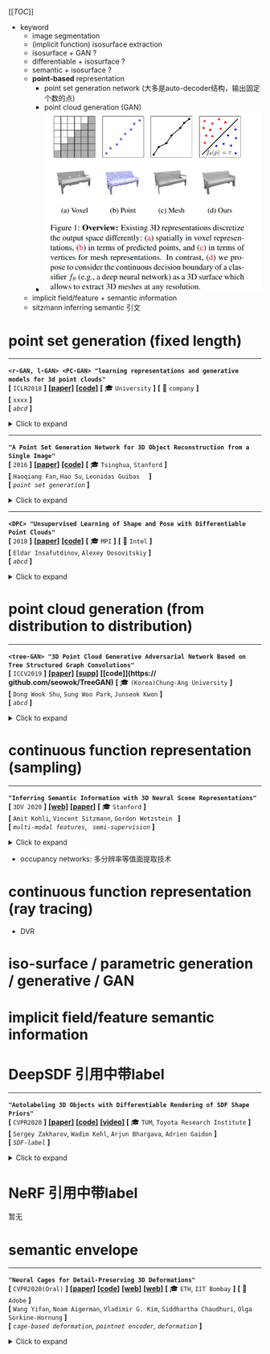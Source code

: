 [[_TOC_]]

- keyword
  - image segmentation
  - (implicit function) isosurface extraction
  - isosurface + GAN ?
  - differentiable + isosurface ?
  - semantic + isosurface ?
  - **point-based** representation
    - point set generation network (大多是auto-decoder结构，输出固定个数的点)
    - point cloud generation (GAN)
    - ![image-20201203153023230](media/image-20201203153023230.png)
  - implicit field/feature + semantic information
  - sitzmann inferring semantic 引文

# point set generation (fixed length)

---

**`<r-GAN, l-GAN> <PC-GAN> "learning representations and generative models for 3d point clouds"`**  
**[** `ICLR2018` **]** **[[paper]](https://arxiv.org/pdf/1707.02392)** **[[code]](https://www.github.com)** **[** :mortar_board: `University` **]** **[** :office: `company` **]**  
**[**  `xxxx`  **]**  
**[** _`abcd`_ **]**  

<details>
  <summary>Click to expand
</summary>

- 评价

  - 使用了全连接层；由于全连接层在生成有结构的数据时有困难，因此难以产生带有多样性的真实形状
- **Motivation**
- 主要构成
  - Raw point cloud GAN (r-GAN) 产生raw $`2048 \times 3`$ point set 输出
    - generator从高斯噪声vector产生 $`2048 \times 3`$ 点云集输出
    - discriminator使用正常的auto encoder，直接输入raw point cloud
  - Latent-space GAN (l-GAN)
    - 首先预训练一个pre-trained AE，然后generator和discriminator 都在这个pretrained AE的 bottle-neck variables 操作

</details>

---

**`"A Point Set Generation Network for 3D Object Reconstruction from a Single Image"`**  
**[** `2016` **]** **[[paper]](https://arxiv.org/pdf/1612.00603.pdf)** **[[code]](https://github.com/fanhqme/PointSetGeneration)** **[** :mortar_board: `Tsinghua`, `Stanford` **]**   
**[**  `Haoqiang Fan`, `Hao Su`, `Leonidas Guibas  `  **]**  
**[** _`point set generation`_ **]**  

<details>
  <summary>Click to expand
</summary>

- **Motivation**

</details>

---

**`<DPC> "Unsupervised Learning of Shape and Pose with Differentiable Point Clouds"`**  
**[** `2018` **]** **[[paper]](https://arxiv.org/pdf/1810.09381.pdf)** **[[code]](https://www.github.com)** **[** :mortar_board: `MPI` **]** **[** :office: `Intel` **]**  
**[**  `Eldar Insafutdinov`, `Alexey Dosovitskiy`  **]**  
**[** _`abcd`_ **]**  

<details>
  <summary>Click to expand
</summary>

- **Motivation**
  - from unlabeled category-specific images to 3D shape + camera pose
  - 直接用MLP输出点云集

</details>

# point cloud generation (from distribution to distribution)

---

**`<tree-GAN> "3D Point Cloud Generative Adversarial Network Based on Tree Structured Graph Convolutions"`**  
**[** `ICCV2019` **]** **[[paper]](https://openaccess.thecvf.com/content_ICCV_2019/papers/Shu_3D_Point_Cloud_Generative_Adversarial_Network_Based_on_Tree_Structured_ICCV_2019_paper.pdf)** **[[supp]](https://openaccess.thecvf.com/content_ICCV_2019/supplemental/Shu_3D_Point_Cloud_ICCV_2019_supplemental.pdf)** **[[code]](https:// github.com/seowok/TreeGAN)** **[** :mortar_board: `(Korea)Chung-Ang University` **]**   
**[**  `Dong Wook Shu`, `Sung Woo Park`, `Junseok Kwon`  **]**  
**[** _`abcd`_ **]**  

<details>
  <summary>Click to expand
</summary>

- **Motivation**
  - ![image-20201207194307508](media/image-20201207194307508.png)
  - tree结构的GCN![image-20201207194208941](media/image-20201207194208941.png)

[image-to-point cloud] Geometric adversarial loss for single-view 3D-object reconstruction

[point cloud-to-point cloud]  Point cloud auto-encoder via deep grid deformation.

GANS: 

[40] 使用图卷积+GAN；邻接矩阵的计算太复杂，要平方计算

</details>



# continuous function representation (sampling)


---

**`"Inferring Semantic Information with 3D Neural Scene Representations"`**  
**[** `3DV 2020` **]** **[[web]](https://www.computationalimaging.org/publications/semantic-srn/)** **[[paper]](https://arxiv.org/pdf/2003.12673.pdf)**  **[** :mortar_board: `Stanford` **]**  
**[**  `Amit Kohli`, `Vincent Sitzmann`, `Gordon Wetzstein `  **]**  
**[** _`multi-modal features`, ` semi-supervision`_ **]**  

<details>
  <summary>Click to expand
</summary>

- **Motivation**
  
  - 证明像SRN这样的隐式神经表征也可以包含多模态的信息：外观，形状，语义，*etc.*
- **OverView**
- 1. [训练] 正常的类别物体SRN预训练
    2. [训练] 固定SRN的参数和RGB neural renderer，在<u>已经固定</u>的SRN feature上利用少量的监督数据(如文中只用了30张语义标注好的RGB图片) 训练一个额外的语义分类器
    3. [测试] 单张RGB图片 ==**<u>and/or</u>**== 单张标注好的语义图片，提取code
       1. 注意这里的and/or：训练的时候RGB和语义监督信号都有，测试的时候只需要二者之一就足够，不一定全都要
    4. [测试] 利用第3步提取好的code在更多camera view下render出RGB和语义
  - ![image-20201203121856589](media/image-20201203121856589.png)

</details>

- occupancy networks: 多分辨率等值面提取技术

# continuous function representation (ray tracing)

- DVR

# iso-surface / parametric generation / generative / GAN



# implicit field/feature semantic information

# DeepSDF 引用中带label



---

**`"Autolabeling 3D Objects with Differentiable Rendering of SDF Shape Priors"`**  
**[** `CVPR2020` **]** **[[paper]](https://arxiv.org/pdf/1911.11288.pdf)** **[[code]](https://github.com/TRI-ML/sdflabel)** **[[video]](https://www.youtube.com/watch?v=Utzj-kfWHP4)** **[** :mortar_board: `TUM`, `Toyota Research Institute` **]**   
**[**  `Sergey Zakharov`, `Wadim Kehl`, `Arjun Bhargava`, `Adrien Gaidon`  **]**  
**[** _`SDF-label`_ **]**  

<details>
  <summary>Click to expand
</summary>

- **Motivation**
  - 已有2D检测框+lidar 数据，为lidar数据做标注（9D cuboid）<br>![image-20201215122457755](media/image-20201215122457755.png)

</details>


# NeRF 引用中带label

暂无

# semantic envelope 

---

**`"Neural Cages for Detail-Preserving 3D Deformations"`**  
**[** `CVPR2020(Oral)` **]** **[[paper]](https://igl.ethz.ch/projects/neural-cage/06035.pdf)** **[[code]](https://github.com/yifita/deep_cage)** **[[web]](https://yifita.github.io/project/neural-shape/)** **[[web]](https://igl.ethz.ch/projects/neural-cage/)** **[** :mortar_board: `ETH`, `IIT Bombay` **]** **[** :office: `Adobe` **]**  
**[**  `Wang Yifan`, `Noam Aigerman`, `Vladimir G. Kim`, `Siddhartha Chaudhuri`, `Olga Sorkine-Hornung`  **]**  
**[** _`cage-based deformation`, `pointnet encoder`, `deformation`_ **]**  

<details>
  <summary>Click to expand
</summary>

- **Motivation**
  - ![image-20201224095705974](media/image-20201224095705974.png)
  - ![image-20201224105352429](media/image-20201224105352429.png)
  - deformation一般都会有两组互相矛盾的目标函数
    - alignment with the target 和目标对齐
    - adhering to quality metrics 比如最小的扭曲，保留局部几何细节
  - 过去有一些手动的方法，但是往往局限于具体的表面
  - 过去也有一些神经网络-based方法，预测所有顶点的new positions
    - 但是由于神经网络难以捕捉、保留、产生高频的特征
  - 本篇通过借助一种传统的几何处理技术：`cage-based deformations` (CBD)，来circumvent上述问题
    - *Harmonic coordinates for character articulation, Pushkar Joshi et al., 2007*
    - *Mean value coordinates for closed triangular meshes. Tao Ju et al., 2005*
    - *Green coordinates. Yaron Lipman et al., 2008*
- **Overview**
  - 不直接变形surface，而是变形稀疏笼子；<br>surface上面的每个点都有笼子顶点的加权和表达，权重函数不变，通过变形笼子来变形surface<br>这样可以最大程度保留局部细节，相当于直接扭曲空间，而不是移动surface vertices![image-20201224090310673](media/image-20201224090310673.png)
- **results**
  - ![image-20201224111334294](media/image-20201224111334294.png)
  - deformation transfer
    - ![image-20201224111514751](media/image-20201224111514751.png)
- **cage-based deformations CBD**
  - **intuition**
    - instead of 单独变形表面上的那些点，CBD 直接 warp 整个surface 嵌入到的那个ambient space
  - CBD通过控制一个稀疏的triangle mesh: $`cage \; \mathcal{C}`$控制这个warping
    - 在给定一个cage后，ambient space中的任意一点$`\boldsymbol{\rm p}\in\mathbb{R}^3`$ 被一组`generalized barycentric coordinates` 编码，即通过cage顶点$`\boldsymbol{\rm v}_j`$的加权平均来表达：<br>$`\boldsymbol{\rm p}=\sum \phi^{\mathcal{C}}_j(\boldsymbol{\rm p}) \boldsymbol{\rm v}_j`$ <br>其中权重函数$`\{ \phi^{\mathcal{C}}_j \}`$ 依赖于$`\boldsymbol{\rm p}`$ 相对于cage 顶点$`\{\boldsymbol{\rm v}_j\}`$的相对位置
    - 通过简单地offset cage的顶点，然后再用pre-computed weights去计算ambient space中的任意一点新坐标$`\boldsymbol{\rm v}_j'`$，就可以实现变形<br>$`\boldsymbol{\rm p}'=\underset {0 \leq j \lt \lvert V_{\mathcal{C}}\rvert }{\sum} \phi^{\mathcal{C}}_j(\boldsymbol{\rm p}) \boldsymbol{\rm v}_j'`$<br>注意上式中的权重函数$`\{ \phi^{\mathcal{C}}_j \}`$还是之前计算好的，即权重函数不变，只有笼子顶点变了
  - attain weight functions
    - 过去CBD领域构造了很多规则来获取带有各种特殊属性的权重函数，比如补间、线性精度、平滑和最小的扭曲；
    - 本文选择了`mean value coordinates` (MVC) ，因为他们的方法补间属性很好，并且简洁、对source cage顶点和deformed cage顶点可微
- **learning**：如何改成learning based CBD
  - 目标是end-to-end pipeline，所以训练网络去预测source cage和target cage
  - cage-prediction model $`\mathcal{N}_{\mathcal{C}}`$：给定一个source shape$`\mathcal{S}_{\mathcal{s}}`$，预测它的cage $`\mathcal{C}_{\mathcal{s}}`$
    - $`\mathcal{C}_{\mathcal{s}}=\mathcal{N}_{\mathcal{C}}(\mathcal{S}_{\mathcal{s}})+\mathcal{C}_0`$
  - deformation-prediction model $`\mathcal{N}_{d}`$，预测从$`\mathcal{C}_{\mathcal{S}}`$的offset，来获得deformed cage
    - $`\mathcal{C}_{\mathcal{s}\rightarrow t}=\mathcal{N}_{d}(\mathcal{S}_{t},\mathcal{S}_{\mathcal{s}})+\mathcal{C}_{\mathcal{s}}`$
  - source shape提输入点云的pointNet feature，decode预测source cage <br>source net的pointNet feature和target shape的pointNet feature拼一起，decode预测deformed cage<br>source cage通过MVC得到source shape的权重函数，然后用CBD变形得到deformed shape<br>![image-20201224114815289](media/image-20201224114815289.png)
- **losses**
  - 主要分三项
    - 最优化source cage，鼓励正的mean value coordinates；就是惩罚负的MVC坐标（相当于让surface一定在笼子里）
    - 最优化变形：衡量和目标对齐；就是chamfer distance
    - 最优化变形：衡量shape细节保留
  - shape细节保留
    - 来自Laplacian regularization 的灵感，让形状更平滑
    - 对于man-made shapes，使用两个额外的loss来学到这类人工制品的形状的先验
      - normal consistency：法向量一致性<br>保留平面元素，比如桌面<br>惩罚deformation后的PCA-normal<br>有效提升了感知的质量
      - 类似 *3DN: 3D deformation network. Wang et al. CVPR2019*，使用对称性loss：衡量形状和它在x=0平面的镜像的chamfer distance
      - ![image-20201224162354565](media/image-20201224162354565.png)

</details>


